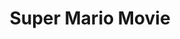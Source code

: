 ---
ee_id_show: '202'
title: Super Mario Movie
url: super-mario-movie
live_url:
year: '2005'
venue: Deitch Projects
state_country: New York
type:
dates:
wwwnews:
wwweblast:
pitch: "​Collaboration with Paper Rad on a project we had been talking about for a
  few years. “A Mario comic on a cartridge” wz the original idea. "
ps:
layout: shows
---